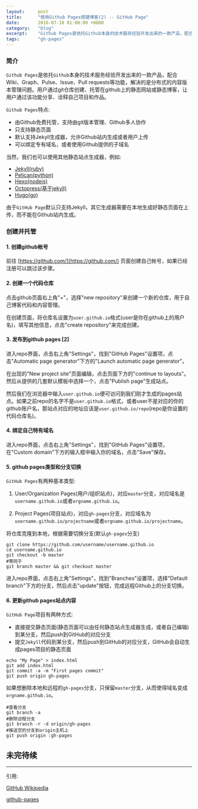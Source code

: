 ```yaml
---
layout:     post
title:      "使用Github Pages搭建博客(2) -- GitHub Page"
date:       2016-07-18 01:00:00 +0800
category:   "blog"
excerpt:    "Github Pages是依托Github本身的技术服务经验开发出来的一款产品，配合Wiki、Graph、Pulse、Issue、Pull requests等功能，解决的是分布式的内容版本管理问题。用户通过git仓库创建、托管在github上的静态网站或静态博客，让用户通过该功能分享、诠释自己项目和作品。"
tags:       "gh-pages"
---
```


### 简介

`Github Pages`是依托`Github`本身的技术服务经验开发出来的一款产品，配合Wiki、Graph、Pulse、Issue、Pull requests等功能，解决的是分布式的内容版本管理问题。用户通过git仓库创建、托管在github上的静态网站或静态博客，让用户通过该功能分享、诠释自己项目和作品。

`Github Pages`特点:

- 由Github免费托管，支持由git版本管理、Github多人协作
- 只支持静态页面
- 默认支持Jekyll生成器，允许Github站内生成或者用户上传
- 可以绑定专有域名，或者使用Github提供的子域名

当然，我们也可以使用其他静态站点生成器，例如:

- [Jekyll(ruby)](http://jekyllcn.com/)
- [Pelican(python)](http://docs.getpelican.com/)
- [Hexo(nodejs)](https://hexo.io/)
- [Octopress(基于jekyll)](http://octopress.org/s)
- [Hugo(go)](http://gohugo.org/)

由于`GitHub Page`默认只支持Jekyll，其它生成器需要在本地生成好静态页面在上传，而不能在Github站内生成。

### 创建并托管

#### 1. 创建github帐号

前往 [https://github.com/](https://github.com/) 页面创建自己帐号，如果已经注册可以跳过该步骤。

#### 2. 创建一个代码仓库

点击github页面右上角"+"，选择"new repository"来创建一个新的仓库，用于自己博客代码和内容管理。

在创建页面，将仓库名设置为`user.github.io`格式(user是你在github上的用户名)，填写其他信息，点击"create repository"来完成创建。

#### 3. 发布到github pages [2]

进入repo界面，点击右上角"Settings"，找到"GitHub Pages"设置项，点击"Automatic page generator"下方的"Launch automatic page generator"。

在出现的"New project site"页面编辑，点击页面下方的"continue to layouts"。然后从提供的几套默认模板中选择一个，点击"Publish page"生成站点。

然后我们在浏览器中输入`user.github.io`便可访问到我们刚才生成的pages站点。如果之前repo的名字不是`user.github.io`格式，或者user不是对应的你的github账户名，那站点对应的地址应该是`user.github.io/repo`(repo是你设置的代码仓库名)。

#### 4. 绑定自己特有域名

进入repo界面，点击右上角"Settings"，找到"GitHub Pages"设置项，在"Custom domain"下方的输入框中输入你的域名，点击"Save"保存。

#### 5. github pages类型和分支切换

`GitHub Pages`有两种基本类型:

1. User/Organization Pages(用户/组织站点)，对应`master`分支，对应域名是`username.github.io`或者`orgname.github.io`。

2. Project Pages(项目站点)，对应`gh-pages`分支，对应域名为`username.github.io/projectname`或者`orgname.github.io/projectname`。

将仓库克隆到本地，根据需要切换分支(默认`gh-pages`分支)

```
git clone https://github.com/username/username.github.io
cd username.github.io
git checkout -b master
#等同于
git branch master && git checkout master
```

进入repo界面，点击右上角"Settings"，找到"Branches"设置项，选择"Default branch"下方的分支，然后点击"update"按钮，完成远程Github上的分支切换。

#### 6. 更新github pages站点内容

`GitHub Page`项目有两种方式:

- 直接提交静态页面(静态页面可以由任何静态站点生成器生成，或者自己编辑)到某分支，然后push到GitHub的对应分支
- 提交`Jekyll`代码到某分支，然后push到GitHub的对应分支，GitHub会自动生成pages项目的静态页面

```
echo "My Page" > index.html
git add index.html
git commit -a -m "First pages commit"
git push origin gh-pages
```

如果想删除本地和远程的`gh-pages`分支，只保留`master`分支，从而使得域名变成`orgname.github.io`。

```
#查看分支
git branch -a
#删除远程分支
git branch -r -d origin/gh-pages
#推送空的分支到origin主机上
git push origin :gh-pages
```

## 未完待续

----

引用:

[GitHub Wikipedia](https://zh.wikipedia.org/wiki/GitHub)

[github-pages](https://github.com/blog/272-github-pages)
